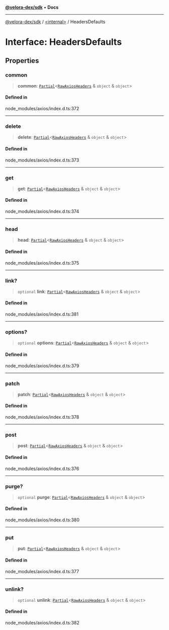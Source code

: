 [**@velora-dex/sdk**](../../README.md) • **Docs**

***

[@velora-dex/sdk](../../globals.md) / [\<internal\>](../README.md) / HeadersDefaults

# Interface: HeadersDefaults

## Properties

### common

> **common**: [`Partial`](../type-aliases/Partial.md)\<[`RawAxiosHeaders`](RawAxiosHeaders.md) & `object` & `object`\>

#### Defined in

node\_modules/axios/index.d.ts:372

***

### delete

> **delete**: [`Partial`](../type-aliases/Partial.md)\<[`RawAxiosHeaders`](RawAxiosHeaders.md) & `object` & `object`\>

#### Defined in

node\_modules/axios/index.d.ts:373

***

### get

> **get**: [`Partial`](../type-aliases/Partial.md)\<[`RawAxiosHeaders`](RawAxiosHeaders.md) & `object` & `object`\>

#### Defined in

node\_modules/axios/index.d.ts:374

***

### head

> **head**: [`Partial`](../type-aliases/Partial.md)\<[`RawAxiosHeaders`](RawAxiosHeaders.md) & `object` & `object`\>

#### Defined in

node\_modules/axios/index.d.ts:375

***

### link?

> `optional` **link**: [`Partial`](../type-aliases/Partial.md)\<[`RawAxiosHeaders`](RawAxiosHeaders.md) & `object` & `object`\>

#### Defined in

node\_modules/axios/index.d.ts:381

***

### options?

> `optional` **options**: [`Partial`](../type-aliases/Partial.md)\<[`RawAxiosHeaders`](RawAxiosHeaders.md) & `object` & `object`\>

#### Defined in

node\_modules/axios/index.d.ts:379

***

### patch

> **patch**: [`Partial`](../type-aliases/Partial.md)\<[`RawAxiosHeaders`](RawAxiosHeaders.md) & `object` & `object`\>

#### Defined in

node\_modules/axios/index.d.ts:378

***

### post

> **post**: [`Partial`](../type-aliases/Partial.md)\<[`RawAxiosHeaders`](RawAxiosHeaders.md) & `object` & `object`\>

#### Defined in

node\_modules/axios/index.d.ts:376

***

### purge?

> `optional` **purge**: [`Partial`](../type-aliases/Partial.md)\<[`RawAxiosHeaders`](RawAxiosHeaders.md) & `object` & `object`\>

#### Defined in

node\_modules/axios/index.d.ts:380

***

### put

> **put**: [`Partial`](../type-aliases/Partial.md)\<[`RawAxiosHeaders`](RawAxiosHeaders.md) & `object` & `object`\>

#### Defined in

node\_modules/axios/index.d.ts:377

***

### unlink?

> `optional` **unlink**: [`Partial`](../type-aliases/Partial.md)\<[`RawAxiosHeaders`](RawAxiosHeaders.md) & `object` & `object`\>

#### Defined in

node\_modules/axios/index.d.ts:382
